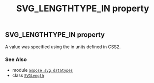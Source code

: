 ﻿---
title: SVG_LENGTHTYPE_IN property
second_title: Aspose.SVG for Python via .NET API References
description: 
type: docs
weight: 90
url: /python-net/aspose.svg.datatypes/svglength/svg_lengthtype_in/
is_root: false
---

## SVG_LENGTHTYPE_IN property


A value was specified using the in units defined in CSS2.

### See Also
* module [`aspose.svg.datatypes`](../../)
* class [`SVGLength`](/svg/python-net/aspose.svg.datatypes/svglength)
